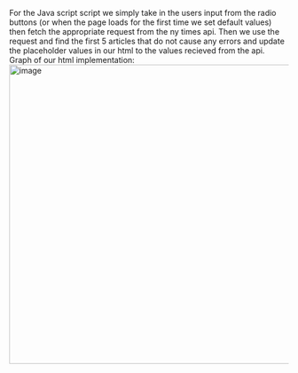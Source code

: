 For the Java script script we simply take in the users input from the radio buttons (or when the page loads for the first time we set default values) then fetch the appropriate request from the ny times api. Then we use the request and find the first 5 articles that do not cause any errors and update the placeholder values in our html to the values recieved from the api.<br />
Graph of our html implementation:
<img width="539" alt="image" src="https://github.com/RDanover/CS110_Lab4/assets/60625627/4b357683-5143-49d4-a5cf-4fe86bb3e7e0">

